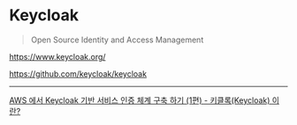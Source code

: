 # Keycloak

> Open Source Identity and Access Management

<https://www.keycloak.org/>

<https://github.com/keycloak/keycloak>

---

[AWS 에서 Keycloak 기반 서비스 인증 체계 구축 하기 (1편) - 키클록(Keycloak) 이란?](https://devocean.sk.com/blog/techBoardDetail.do?ID=165131)
